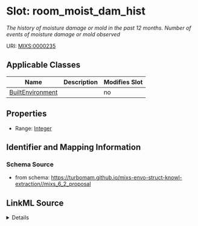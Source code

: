 # Slot: room_moist_dam_hist


_The history of moisture damage or mold in the past 12 months. Number of events of moisture damage or mold observed_



URI: [MIXS:0000235](https://w3id.org/mixs/0000235)



<!-- no inheritance hierarchy -->




## Applicable Classes

| Name | Description | Modifies Slot |
| --- | --- | --- |
[BuiltEnvironment](BuiltEnvironment.md) |  |  no  |







## Properties

* Range: [Integer](Integer.md)





## Identifier and Mapping Information







### Schema Source


* from schema: https://turbomam.github.io/mixs-envo-struct-knowl-extraction//mixs_6_2_proposal




## LinkML Source

<details>
```yaml
name: room_moist_dam_hist
description: The history of moisture damage or mold in the past 12 months. Number
  of events of moisture damage or mold observed
title: room moisture damage or mold history
notes:
- history
- moisture
- room
from_schema: https://turbomam.github.io/mixs-envo-struct-knowl-extraction//mixs_6_2_proposal
rank: 1000
slot_uri: MIXS:0000235
multivalued: false
alias: room_moist_dam_hist
domain_of:
- BuiltEnvironment
range: integer
required: false
recommended: false

```
</details>